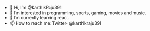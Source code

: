 - 👋 Hi, I’m @KarthikRaju391
- 👀 I’m interested in programming, sports, gaming, movies and music.
- 🌱 I’m currently learning react.
- 📫 How to reach me:  Twitter- @karthikraju391

<!---
KarthikRaju391/KarthikRaju391 is a ✨ special ✨ repository because its `README.md` (this file) appears on your GitHub profile.
You can click the Preview link to take a look at your changes.
--->
